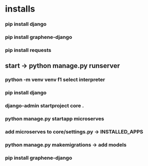 
# installs
### pip install django
### pip install graphene-django
### pip install requests  

## start -> python manage.py runserver


###
### python -m venv venv f1 select interpreter
### pip install django
### django-admin startproject core  .
### python manage.py startapp microserves
### add microserves to core/settings.py -> INSTALLED_APPS
### python manage.py makemigrations -> add models
### pip install graphene-django
